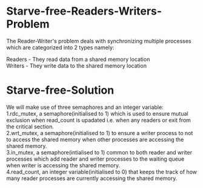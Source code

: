 # Starve-free-Readers-Writers-Problem
The Reader-Writer's problem deals with synchronizing multiple processes which are categorized into 2 types namely:<br>

Readers - They read data from a shared memory location<br>
Writers - They write data to the shared memory location<br>

# Starve-free-Solution
We will make use of three semaphores and an integer variable:<br>
1.rdc_mutex, a semaphore(initialised to 1) which is used to ensure mutual exclusion when read_count is upadated i.e. when any readers or exit from the critical section.<br>
2.wrt_mutex, a semaphore(initialised to 1) to ensure a writer process to not to access the shared memory when other processes are accessing the shared memory.<br>
3.in_mutex, a semaphore(intialised to 1) common to both reader and writer processes which add reader and writer processes to the waiting queue when writer is accessing the shared memory.<br>
4.read_count, an integer variable(initialised to 0) that keeps the track of how many reader processes are currently accessing the shared memory.<br>
